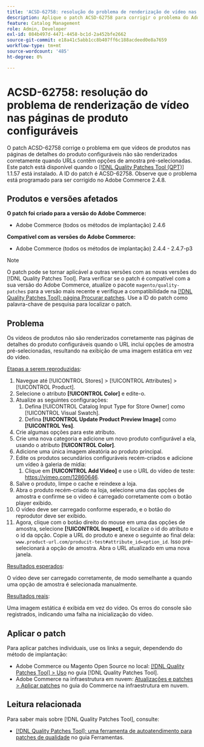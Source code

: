 ```yaml
---
title: 'ACSD-62758: resolução do problema de renderização de vídeo nas páginas de produto configuráveis'
description: Aplique o patch ACSD-62758 para corrigir o problema do Adobe Commerce, em que os vídeos de produtos nas páginas de detalhes do produto configuráveis não são renderizados corretamente quando os URLs contêm opções de amostra pré-selecionadas.
feature: Catalog Management
role: Admin, Developer
exl-id: 084b497d-4471-4458-bc1d-2a452bfe2662
source-git-commit: e18a41c5abb1cc8b407ff6c188acdeed0e8a7659
workflow-type: tm+mt
source-wordcount: '485'
ht-degree: 0%

---
```


# ACSD-62758: resolução do problema de renderização de vídeo nas páginas de produto configuráveis

O patch ACSD-62758 corrige o problema em que vídeos de produtos nas páginas de detalhes do produto configuráveis não são renderizados corretamente quando URLs contêm opções de amostra pré-selecionadas. Este patch está disponível quando o [[!DNL Quality Patches Tool (QPT)]](/help/tools/quality-patches-tool/quality-patches-tool-to-self-serve-quality-patches.md) 1.1.57 está instalado. A ID do patch é ACSD-62758. Observe que o problema está programado para ser corrigido no Adobe Commerce 2.4.8.

## Produtos e versões afetados

**O patch foi criado para a versão do Adobe Commerce:**

* Adobe Commerce (todos os métodos de implantação) 2.4.6

**Compatível com as versões do Adobe Commerce:**

* Adobe Commerce (todos os métodos de implantação) 2.4.4 - 2.4.7-p3

>[!NOTE]
>
>O patch pode se tornar aplicável a outras versões com as novas versões do [!DNL Quality Patches Tool]. Para verificar se o patch é compatível com a sua versão do Adobe Commerce, atualize o pacote `magento/quality-patches` para a versão mais recente e verifique a compatibilidade na [[!DNL Quality Patches Tool]: página Procurar patches](https://experienceleague.adobe.com/tools/commerce-quality-patches/index.html). Use a ID do patch como palavra-chave de pesquisa para localizar o patch.

## Problema

Os vídeos de produtos não são renderizados corretamente nas páginas de detalhes do produto configuráveis quando o URL inclui opções de amostra pré-selecionadas, resultando na exibição de uma imagem estática em vez do vídeo.

<u>Etapas a serem reproduzidas</u>:

1. Navegue até [!UICONTROL Stores] > [!UICONTROL Attributes] > [!UICONTROL Product].
1. Selecione o atributo **[!UICONTROL Color]** e edite-o.
1. Atualize as seguintes configurações:
   1. Defina [!UICONTROL Catalog Input Type for Store Owner] como [!UICONTROL Visual Swatch].
   1. Defina **[!UICONTROL Update Product Preview Image]** como **[!UICONTROL Yes]**.
1. Crie algumas opções para este atributo.
1. Crie uma nova categoria e adicione um novo produto configurável a ela, usando o atributo **[!UICONTROL Color]**.
1. Adicione uma única imagem aleatória ao produto principal.
1. Edite os produtos secundários configuráveis recém-criados e adicione um vídeo à galeria de mídia:
   1. Clique em **[!UICONTROL Add Video]** e use o URL do vídeo de teste: https://vimeo.com/12860646.
1. Salve o produto, limpe o cache e reindexe a loja.
1. Abra o produto recém-criado na loja, selecione uma das opções de amostra e confirme se o vídeo é carregado corretamente com o botão player exibido.
1. O vídeo deve ser carregado conforme esperado, e o botão do reprodutor deve ser exibido.
1. Agora, clique com o botão direito do mouse em uma das opções de amostra, selecione **[!UICONTROL Inspect]**, e localize o id do atributo e o id da opção. Copie a URL do produto e anexe o seguinte ao final dela: `www.product-url.com/producit-test#attribute_id=option_id`. Isso pré-selecionará a opção de amostra. Abra o URL atualizado em uma nova janela.

<u>Resultados esperados</u>:

O vídeo deve ser carregado corretamente, de modo semelhante a quando uma opção de amostra é selecionada manualmente.

<u>Resultados reais</u>:

Uma imagem estática é exibida em vez do vídeo. Os erros do console são registrados, indicando uma falha na inicialização do vídeo.

## Aplicar o patch

Para aplicar patches individuais, use os links a seguir, dependendo do método de implantação:

* Adobe Commerce ou Magento Open Source no local: [[!DNL Quality Patches Tool] > Uso](/help/tools/quality-patches-tool/usage.md) no guia [!DNL Quality Patches Tool].
* Adobe Commerce na infraestrutura em nuvem: [Atualizações e patches > Aplicar patches](https://experienceleague.adobe.com/docs/commerce-cloud-service/user-guide/develop/upgrade/apply-patches.html) no guia do Commerce na infraestrutura em nuvem.


## Leitura relacionada

Para saber mais sobre [!DNL Quality Patches Tool], consulte:

* [[!DNL Quality Patches Tool]: uma ferramenta de autoatendimento para patches de qualidade](/help/tools/quality-patches-tool/quality-patches-tool-to-self-serve-quality-patches.md) no guia Ferramentas.

